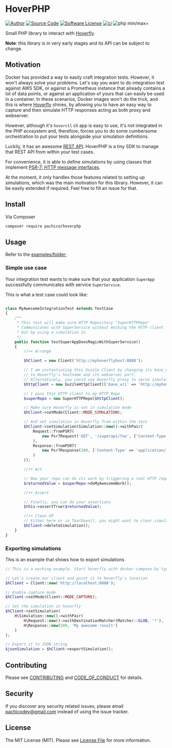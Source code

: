 # HoverPHP

[![Author](https://img.shields.io/badge/author-@pachico-blue.svg)](https://github.com/pachico)
[![Source Code](https://img.shields.io/badge/source-pachico/hoverphp-blue.svg)](https://github.com/pachico/hoverphp)
[![Software License](https://img.shields.io/badge/license-MIT-brightgreen.svg)](https://github.com/pachico/hoverphp/blob/main/LICENSE.md)
[![ci](https://github.com/pachico/hoverphp/actions/workflows/01-build.yml/badge.svg)](https://github.com/pachico/hoverphp/actions)
![php min/max+](https://img.shields.io/badge/php-min%3A7.4%20%7C%20max%3A8.0-green)

Small PHP library to interact with [Hoverfly](https://hoverfly.io/).

**Note**: this library is in very early stages and its API can be subject to change.

## Motivation

Docker has provided a way to easily craft integration tests. However, it won't always solve your problems.
Let's say you want to do integration test against AWS SDK, or against a Prometheus instance that already contains
a lot of data points, or against an application of yours that can easily be used in a container.
In these scenarios, Docker images won't do the trick, and this is where [Hoverfly](https://hoverfly.io/) shines, by
allowing you to have an easy way to capture and then simulate HTTP responses acting as both proxy and webserver.

However, although it's `hoverctl` cli app is easy to use, it's not integrated in the PHP ecosystem and, therefore,
forces you to do some cumbersome orchestration to put your tests alongside your simulation definitions.

Luckily, it has an awesome [REST API](https://docs.hoverfly.io/en/latest/pages/reference/api/api.html).
HoverPHP is a tiny SDK to manage that REST API from within your test cases.

For convenience, it is able to define simulations by using classes that implement
[PSR-7: HTTP message interfaces](https://www.php-fig.org/psr/psr-7/).

At the moment, it only handles those features related to setting up simulations, which was the main motivation for this
library. However, it can be easily extended if required. Feel free to fill an issue for that.

## Install

Via Composer

``` bash
composer require pachico/hoverphp
```

## Usage

Refer to the [examples/folder](/examples);

### Simple use case

Your integration test wants to make sure that your application `SuperApp` successfully communicates with service `SuperService`.

This is what a test case could look like:

```php

class MyAwesomeIntegrationTest extends TestCase
{
    /**
     * This test will make sure HTTP Repository "SuperHTTPRepo"
     * Communicates with SuperService without mocking the HTTP client
     * but by using a simulation in
     */
    public function testSuperAppDoesMagicWithSuperService()
    {
        //++ Arrange

        $hClient = new Client('http://myhoverflyhost:8888');

        // I am instantiating this Guzzle Client by changing its base_uri pointing
        // to Hoverfly's hostname and its webserver port.
        // Alternatively, you could use Hoverfly proxy to serve simulations
        $httpClient = new GuzzleHttpClient(['base_uri' => 'http://myhoverflyhost:8888']);

        // I pass this HTTP client to my HTTP Repo
        $superRepo = new SuperHTTPRepo($httpClient);

        // Make sure Hoverfly is set in simulation mode
        $hClient->setMode(Client::MODE_SIMULATION);

        // And set simulation in Hoverfly from within the test
        $hClient->setSimulation(Simulation::new()->withPair(
            Request::fromPSR7(
                new Psr7Request('GET', '/superapi/foo', ['Content-Type' => 'application/json'])
            ),
            Response::fromPSR7(
                new Psr7Response(200, ['Content-Type' => 'application/json'], '{"bar": "true"')
            )
        ));

        //++ Act

        // Now your repo can do its work by triggering a real HTTP request to simulated service
        $returnedValue = $superRepo->doMyAwesomeWork();

        //++ Assert

        // Finally, you can do your assertions
        $this->assertTrue($returnedValue);

        //++ Clean UP
        // Either here or in TearDown(), you might want to clear simulations with
        $hClient->deleteSimulation();
    }
}
```

### Exporting simulations

This is an example that shows how to export simulations

```php
// This is a working example. Start hoverfly with docker-compose by typing `make up` in root folder

// Let's create our client and point it to Hoverfly's location
$hClient = Client::new('http://localhost:8888');

// Enable capture mode
$hClient->setMode(Client::MODE_CAPTURE);

// Set the simulation in hoverfly
$hClient->setSimulation(
    H\Simulation::new()->withPair(
        H\Request::new()->withDestinationMatcher(Matcher::GLOB, '*'),
        H\Response::new(200, 'My awesome result')
    )
);

// Export it to JSON string
$jsonSimulation = $hClient->exportSimulation();
```

## Contributing

Please see [CONTRIBUTING](CONTRIBUTING.md) and [CODE_OF_CONDUCT](CODE_OF_CONDUCT.md) for details.

## Security

If you discover any security related issues, please email pachicodev@gmail.com instead of using the issue tracker.

## License

The MIT License (MIT). Please see [License File](LICENSE.md) for more information.
